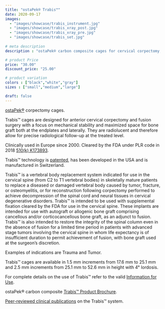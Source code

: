 ```yaml
---
title: "ostaPek® Trabis™"
date: 2020-09-17
images: 
  - "images/showcase/trabis_instrument.jpg"
  - "images/showcase/trabis_xray_post.jpg"
  - "images/showcase/trabis_xray_pre.jpg"
  - "images/showcase/trabis_set.jpg"
 
# meta description
description : "ostaPek® carbon composite cages for cervical corpectomy, vertebral body replacement with best-in-class bone to cage volume ratio for maximum bone graft."

# product Price
price: "30.00"
discount_price: "25.00"

# product variation
colors : ["black","white","gray"]
sizes : ["small","medium","large"]

draft: false
---
```


[ostaPek®](https://spinenuances.com/ostapek) corpectomy cages.

Trabis™ cages are designed for anterior cervical corpectomy and fusion surgery with a focus on mechanical stability and maximized space for bone graft both at the endplates and laterally. They are radiolucent and therefore allow for precise radiological follow-up at the treated level.

Clinically used in Europe since 2000. Cleared by the FDA under PLR code in 2018 [510(k) K173893](https://www.accessdata.fda.gov/cdrh_docs/pdf17/K173893.pdf).

Trabis™ technology is [patented](https://spinenuances.com/documents/patents), has been developed in the USA and is manufactured in Switzerland.

Trabis™ is a vertebral body replacement system indicated for use in the cervical spine (from C2 to T1 vertebral bodies) in skeletally mature patients to replace a diseased or damaged vertebral body caused by tumor, fracture, or osteomyelitis, or for reconstruction following corpectomy performed to achieve decompression of the spinal cord and neural tissues in cervical degenerative disorders. Trabis™ is intended to be used with supplemental fixation cleared by the FDA for use in the cervical spine.
These implants are intended for use with autograft or allogenic bone graft comprising cancellous and/or corticocancellous bone graft, as an adjunct to fusion. Trabis™ is also intended to restore the integrity of the spinal column even in the absence of fusion for a limited time period in patients with advanced stage tumors involving the cervical spine in whom life expectancy is of insufficient duration to permit achievement of fusion, with bone graft used at the surgeon’s discretion.

Examples of indications are Trauma and Tumor.

Trabis™ cages are available in 1.5 mm increments from 17.6 mm to 25.1 mm and 2.5 mm increments from 25.1 mm to 52.6 mm in height with 4° lordosis.

For complete details on the use of Trabis™ refer to the valid [Information for Use](https://saps2412.github.io/IFUs/US_Trabis_IFU_2018-04.pdf).

ostaPek® carbon composite [Trabis™ Product Brochure](https://saps2412.github.io/sales_mktg/trabis_cervical_corpectomy.pdf).

[Peer-reviewed clinical publications](https://spinenuances.com/documents/publications) on the Trabis™ system.